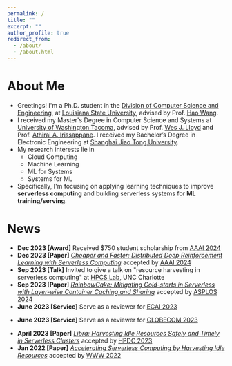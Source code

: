```yaml
---
permalink: /
title: ""
excerpt: ""
author_profile: true
redirect_from: 
  - /about/
  - /about.html
---
```


# About Me

* Greetings! I'm a Ph.D. student in the [Division of Computer Science and Engineering](https://www.lsu.edu/eng/cse/), at [Louisiana State University](https://www.lsu.edu/), advised by Prof. [Hao Wang](https://intellisys.haow.ca/haowang/).
* I received my Master's Degree in Computer Science and Systems at [University of Washington Tacoma](https://www.tacoma.uw.edu/), advised by Prof. [Wes J. Lloyd](http://faculty.washington.edu/wlloyd/index.html) and Prof. [Athirai A. Irissappane](https://sites.google.com/view/athirai/). I received my Bachelor’s Degree in Electronic Engineering at [Shanghai Jiao Tong University](http://en.sjtu.edu.cn/).
* My research interests lie in
  - Cloud Computing
  - Machine Learning
  - ML for Systems
  - Systems for ML
* Specifically, I'm focusing on applying learning techniques to improve **serverless computing** and building serverless systems for **ML training/serving**.

# News
<!--* **Dec 2023 \[Service\]** Serve as a reviewer for the Journal of Systems Architecture (JSA)  -->
* **Dec 2023 \[Award\]** Received $750 student scholarship from [AAAI 2024](https://aaai.org/aaai-conference/)  
* **Dec 2023 \[Paper\]** [*Cheaper and Faster: Distributed Deep Reinforcement Learning with Serverless Computing*](https://intellisys.haow.ca/assets/pdf/Hanfei_AAAI24_RL_serverless.pdf) accepted by [AAAI 2024](https://aaai.org/aaai-conference/)  
* **Sep 2023 \[Talk\]** Invited to give a talk on "resource harvesting in serverless computing" at [HPCS Lab](https://hpcs.charlotte.edu/), UNC Charlotte  
* **Sep 2023 \[Paper\]** [*RainbowCake: Mitigating Cold-starts in Serverless with Layer-wise Container Caching and Sharing*](https://intellisys.haow.ca/assets/pdf/hanfei-asplos24spring.pdf) accepted by [ASPLOS 2024](https://www.asplos-conference.org/asplos2024/)  
* **June 2023 \[Service\]** Serve as a reviewer for [ECAI 2023](https://ecai2023.eu/)  
<!--* **June 2023 \[Service\]** Serve as a reviewer for IEEE Transactions on Parallel and Distributed Systems (TPDS)  -->
* **June 2023 \[Service\]** Serve as a reviewer for [GLOBECOM 2023](https://globecom2023.ieee-globecom.org/)  
<!--* **May 2023 \[Service\]** Serve as a reviewer for IEEE Transactions on Cloud Computing (TCC)  -->
* **April 2023 \[Paper\]** [*Libra: Harvesting Idle Resources Safely and Timely in Serverless Clusters*](https://dl.acm.org/doi/10.1145/3588195.3592996) accepted by [HPDC 2023](https://www.hpdc.org/2023/)  
* **Jan 2022 \[Paper\]** [*Accelerating Serverless Computing by Harvesting Idle Resources*](https://doi.org/10.1145/3485447.3511979) accepted by [WWW 2022](https://www2022.thewebconf.org/)  
<!--* **July 2021 \[Paper\]** [*FaaSRank: Learning to Schedule Functions in Serverless Platforms*](https://ieeexplore.ieee.org/document/9659513) accepted by [ACSOS 2021](https://conf.researchr.org/home/acsos-2021)  -->
